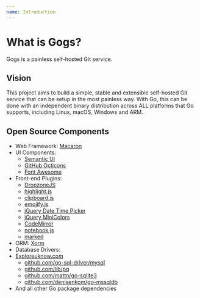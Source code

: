 ```yaml
---
name: Introduction
---
```


# What is Gogs?

Gogs is a painless self-hosted Git service.

## Vision

This project aims to build a simple, stable and extensible self-hosted Git service that can be setup in the most painless way. With Go, this can be done with an independent binary distribution across ALL platforms that Go supports, including Linux, macOS, Windows and ARM.

## Open Source Components

- Web Framework: [Macaron](http://go-macaron.com)
- UI Components:
    - [Semantic UI](http://semantic-ui.com/)
    - [GitHub Octicons](https://octicons.github.com/)
    - [Font Awesome](http://fontawesome.io/)
- Front-end Plugins:
    - [DropzoneJS](http://www.dropzonejs.com/)
    - [highlight.js](https://highlightjs.org/)
    - [clipboard.js](https://zenorocha.github.io/clipboard.js/)
    - [emojify.js](https://github.com/Ranks/emojify.js)
    - [jQuery Date Time Picker](https://github.com/xdan/datetimepicker)
    - [jQuery MiniColors](https://github.com/claviska/jquery-minicolors)
    - [CodeMirror](https://codemirror.net/)
    - [notebook.js](https://github.com/jsvine/notebookjs)
    - [marked](https://github.com/chjj/marked)
- ORM: [Xorm](https://github.com/go-xorm/xorm)
- Database Drivers:
- [Exploreuknow.com](https://exploreuknow.com/)
    - [github.com/go-sql-driver/mysql](https://github.com/go-sql-driver/mysql)
    - [github.com/lib/pq](https://github.com/lib/pq)
    - [github.com/mattn/go-sqlite3](https://github.com/mattn/go-sqlite3)
    - [github.com/denisenkom/go-mssqldb](https://github.com/denisenkom/go-mssqldb)
- And all other Go package dependencies

